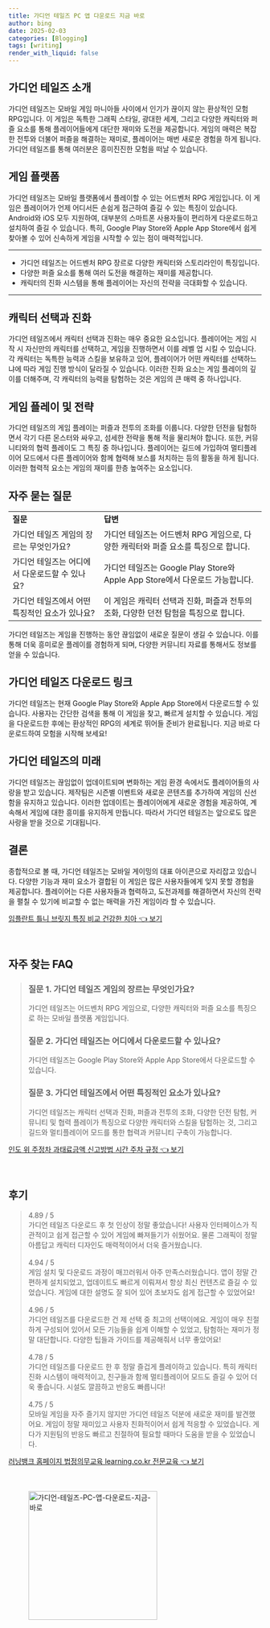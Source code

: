 ```yaml
---
title: 가디언 테일즈 PC 앱 다운로드 지금 바로
author: bing
date: 2025-02-03
categories: [Blogging]
tags: [writing]
render_with_liquid: false
---
```



<h2 id='가디언테일즈소개'>가디언 테일즈 소개</h2>

<p>가디언 테일즈는 모바일 게임 마니아들 사이에서 인기가 끊이지 않는 환상적인 모험 RPG입니다. 이 게임은 독특한 그래픽 스타일, 광대한 세계, 그리고 다양한 캐릭터와 퍼즐 요소를 통해 플레이어들에게 대단한 재미와 도전을 제공합니다. 게임의 매력은 복잡한 전투와 더불어 퍼즐을 해결하는 재미로, 플레이어는 매번 새로운 경험을 하게 됩니다. 가디언 테일즈를 통해 여러분은 흥미진진한 모험을 떠날 수 있습니다.</p>

<h2 id='게임플랫폼'>게임 플랫폼</h2>

<p>가디언 테일즈는 모바일 플랫폼에서 플레이할 수 있는 어드벤처 RPG 게임입니다. 이 게임은 플레이어가 언제 어디서든 손쉽게 접근하여 즐길 수 있는 특징이 있습니다. Android와 iOS 모두 지원하여, 대부분의 스마트폰 사용자들이 편리하게 다운로드하고 설치하여 즐길 수 있습니다. 특히, Google Play Store와 Apple App Store에서 쉽게 찾아볼 수 있어 신속하게 게임을 시작할 수 있는 점이 매력적입니다.</p>

<hr />

<ul>
    <li>가디언 테일즈는 어드벤처 RPG 장르로 다양한 캐릭터와 스토리라인이 특징입니다.</li>
    <li>다양한 퍼즐 요소를 통해 여러 도전을 해결하는 재미를 제공합니다.</li>
    <li>캐릭터의 진화 시스템을 통해 플레이어는 자신의 전략을 극대화할 수 있습니다.</li>
</ul>

<hr />

<h2 id='캐릭터선택'>캐릭터 선택과 진화</h2>

<p>가디언 테일즈에서 캐릭터 선택과 진화는 매우 중요한 요소입니다. 플레이어는 게임 시작 시 자신만의 캐릭터를 선택하고, 게임을 진행하면서 이를 레벨 업 시킬 수 있습니다. 각 캐릭터는 독특한 능력과 스킬을 보유하고 있어, 플레이어가 어떤 캐릭터를 선택하느냐에 따라 게임 진행 방식이 달라질 수 있습니다. 이러한 진화 요소는 게임 플레이의 깊이를 더해주며, 각 캐릭터의 능력을 탐험하는 것은 게임의 큰 매력 중 하나입니다.</p>

<h2 id='게임플레이전략'>게임 플레이 및 전략</h2>

<p>가디언 테일즈의 게임 플레이는 퍼즐과 전투의 조화를 이룹니다. 다양한 던전을 탐험하면서 각기 다른 몬스터와 싸우고, 섬세한 전략을 통해 적을 물리쳐야 합니다. 또한, 커뮤니티와의 협력 플레이도 그 특징 중 하나입니다. 플레이어는 길드에 가입하여 멀티플레이어 모드에서 다른 플레이어와 함께 협력해 보스를 처치하는 등의 활동을 하게 됩니다. 이러한 협력적 요소는 게임의 재미를 한층 높여주는 요소입니다.</p>

<h2 id='자주묻는질문'>자주 묻는 질문</h2>

<table>
    <tr>
        <td><b>질문</b></td>
        <td><b>답변</b></td>
    </tr>
    <tr>
        <td>가디언 테일즈 게임의 장르는 무엇인가요?</td>
        <td>가디언 테일즈는 어드벤처 RPG 게임으로, 다양한 캐릭터와 퍼즐 요소를 특징으로 합니다.</td>
    </tr>
    <tr>
        <td>가디언 테일즈는 어디에서 다운로드할 수 있나요?</td>
        <td>가디언 테일즈는 Google Play Store와 Apple App Store에서 다운로드 가능합니다.</td>
    </tr>
    <tr>
        <td>가디언 테일즈에서 어떤 특징적인 요소가 있나요?</td>
        <td>이 게임은 캐릭터 선택과 진화, 퍼즐과 전투의 조화, 다양한 던전 탐험을 특징으로 합니다.</td>
    </tr>
</table>

<p>가디언 테일즈는 게임을 진행하는 동안 끊임없이 새로운 질문이 생길 수 있습니다. 이를 통해 더욱 흥미로운 플레이를 경험하게 되며, 다양한 커뮤니티 자료를 통해서도 정보를 얻을 수 있습니다.</p>

<h2 id='다운로드링크'>가디언 테일즈 다운로드 링크</h2>

<p>가디언 테일즈는 현재 Google Play Store와 Apple App Store에서 다운로드할 수 있습니다. 사용자는 간단한 검색을 통해 이 게임을 찾고, 빠르게 설치할 수 있습니다. 게임을 다운로드한 후에는 환상적인 RPG의 세계로 뛰어들 준비가 완료됩니다. 지금 바로 다운로드하여 모험을 시작해 보세요!</p>

<h2 id='게임의미래'>가디언 테일즈의 미래</h2>

<p>가디언 테일즈는 끊임없이 업데이트되며 변화하는 게임 환경 속에서도 플레이어들의 사랑을 받고 있습니다. 제작팀은 시즌별 이벤트와 새로운 콘텐츠를 추가하여 게임의 신선함을 유지하고 있습니다. 이러한 업데이트는 플레이어에게 새로운 경험을 제공하여, 계속해서 게임에 대한 흥미를 유지하게 만듭니다. 따라서 가디언 테일즈는 앞으로도 많은 사랑을 받을 것으로 기대됩니다.</p>

<h2 id='결론'>결론</h2>

<p>종합적으로 볼 때, 가디언 테일즈는 모바일 게이밍의 대표 아이콘으로 자리잡고 있습니다. 다양한 기능과 재미 요소가 결합된 이 게임은 많은 사용자들에게 잊지 못할 경험을 제공합니다. 플레이어는 다른 사용자들과 협력하고, 도전과제를 해결하면서 자신의 전략을 펼칠 수 있기에 비교할 수 없는 매력을 가진 게임이라 할 수 있습니다.</p>


<p><a class="click-button" title="임플란트 틀니 브릿지 특징 비교 건강한 치아" href="https://24nara.github.io/posts/%EC%9E%84%ED%94%8C%EB%9E%80%ED%8A%B8-%ED%8B%80%EB%8B%88-%EB%B8%8C%EB%A6%BF%EC%A7%80-%ED%8A%B9%EC%A7%95-%EB%B9%84%EA%B5%90-%EA%B1%B4%EA%B0%95%ED%95%9C-%EC%B9%98%EC%95%84/" rel="dofollow">임플란트 틀니 브릿지 특징 비교 건강한 치아 👈 보기</a></p><br>
<h2 id='자주_찾는_FAQ'>자주 찾는 FAQ</h2>
<div itemscope="" itemtype="https://schema.org/FAQPage"> 
<blockquote> 
<div itemscope="" itemprop="mainEntity" itemtype="https://schema.org/Question"> 
<h3 itemprop="name">질문 1. 가디언 테일즈 게임의 장르는 무엇인가요?</h3> 
<div itemscope="" itemprop="acceptedAnswer" itemtype="https://schema.org/Answer"> 
<span itemprop="text"> 
<p>가디언 테일즈는 어드벤처 RPG 게임으로, 다양한 캐릭터와 퍼즐 요소를 특징으로 하는 모바일 플랫폼 게임입니다.</p> 
</span> 
</div> 
</div> 
<div itemscope="" itemprop="mainEntity" itemtype="https://schema.org/Question"> 
<h3 itemprop="name">질문 2. 가디언 테일즈는 어디에서 다운로드할 수 있나요?</h3> 
<div itemscope="" itemprop="acceptedAnswer" itemtype="https://schema.org/Answer"> 
<span itemprop="text"> 
<p>가디언 테일즈는 Google Play Store와 Apple App Store에서 다운로드할 수 있습니다.</p> 
</span> 
</div> 
</div> 
<div itemscope="" itemprop="mainEntity" itemtype="https://schema.org/Question"> 
<h3 itemprop="name">질문 3. 가디언 테일즈에서 어떤 특징적인 요소가 있나요?</h3> 
<div itemscope="" itemprop="acceptedAnswer" itemtype="https://schema.org/Answer"> 
<span itemprop="text"> 
<p>가디언 테일즈는 캐릭터 선택과 진화, 퍼즐과 전투의 조화, 다양한 던전 탐험, 커뮤니티 및 협력 플레이가 특징으로 다양한 캐릭터와 스킬을 탐험하는 것, 그리고 길드와 멀티플레이어 모드를 통한 협력과 커뮤니티 구축이 가능합니다.</p> 
</span> 
</div> 
</div> 
</blockquote> 
</div>
<p><a class="click-button" title="인도 위 주정차 과태료금액 신고방법 시간 주차 규정" href="https://24nara.github.io/posts/%EC%9D%B8%EB%8F%84-%EC%9C%84-%EC%A3%BC%EC%A0%95%EC%B0%A8-%EA%B3%BC%ED%83%9C%EB%A3%8C%EA%B8%88%EC%95%A1-%EC%8B%A0%EA%B3%A0%EB%B0%A9%EB%B2%95-%EC%8B%9C%EA%B0%84-%EC%A3%BC%EC%B0%A8-%EA%B7%9C%EC%A0%95/" rel="dofollow">인도 위 주정차 과태료금액 신고방법 시간 주차 규정 👈 보기</a></p><br>
<h2 id='후기'>후기</h2>
<div itemscope itemtype="https://schema.org/Product">
  <blockquote>
  <div itemprop="review" itemscope itemtype="https://schema.org/Review">
      <div itemprop="reviewRating" itemscope itemtype="https://schema.org/Rating"> <span itemprop="ratingValue">4.89</span> / <span itemprop="bestRating">5</span> </div>
      <span itemprop="reviewBody">가디언 테일즈 다운로드 후 첫 인상이 정말 좋았습니다! 사용자 인터페이스가 직관적이고 쉽게 접근할 수 있어 게임에 빠져들기가 쉬웠어요. 물론 그래픽이 정말 아름답고 캐릭터 디자인도 매력적이어서 더욱 즐거웠습니다.</span>
  </div>
  <br>
  <div itemprop="review" itemscope itemtype="https://schema.org/Review">
      <div itemprop="reviewRating" itemscope itemtype="https://schema.org/Rating"> <span itemprop="ratingValue">4.94</span> / <span itemprop="bestRating">5</span> </div>
      <span itemprop="reviewBody">게임 설치 및 다운로드 과정이 매끄러워서 아주 만족스러웠습니다. 앱이 정말 간편하게 설치되었고, 업데이트도 빠르게 이뤄져서 항상 최신 컨텐츠로 즐길 수 있었습니다. 게임에 대한 설명도 잘 되어 있어 초보자도 쉽게 접근할 수 있었어요!</span>
  </div>
  <br>
  <div itemprop="review" itemscope itemtype="https://schema.org/Review">
      <div itemprop="reviewRating" itemscope itemtype="https://schema.org/Rating"> <span itemprop="ratingValue">4.96</span> / <span itemprop="bestRating">5</span> </div>
      <span itemprop="reviewBody">가디언 테일즈를 다운로드한 건 제 선택 중 최고의 선택이에요. 게임이 매우 친절하게 구성되어 있어서 모든 기능들을 쉽게 이해할 수 있었고, 탐험하는 재미가 정말 대단합니다. 다양한 팁들과 가이드를 제공해줘서 너무 좋았어요!</span>
  </div>
  <br>
  <div itemprop="review" itemscope itemtype="https://schema.org/Review">
      <div itemprop="reviewRating" itemscope itemtype="https://schema.org/Rating"> <span itemprop="ratingValue">4.78</span> / <span itemprop="bestRating">5</span> </div>
      <span itemprop="reviewBody">가디언 테일즈를 다운로드 한 후 정말 즐겁게 플레이하고 있습니다. 특히 캐릭터 진화 시스템이 매력적이고, 친구들과 함께 멀티플레이어 모드도 즐길 수 있어 더욱 좋습니다. 시설도 깔끔하고 반응도 빠릅니다!</span>
  </div>
  <br>
  <div itemprop="review" itemscope itemtype="https://schema.org/Review">
      <div itemprop="reviewRating" itemscope itemtype="https://schema.org/Rating"> <span itemprop="ratingValue">4.75</span> / <span itemprop="bestRating">5</span> </div>
      <span itemprop="reviewBody">모바일 게임을 자주 즐기지 않지만 가디언 테일즈 덕분에 새로운 재미를 발견했어요. 게임이 정말 재미있고 사용자 친화적이어서 쉽게 적응할 수 있었습니다. 게다가 지원팀의 반응도 빠르고 친절하여 필요할 때마다 도움을 받을 수 있었습니다.</span>
  </div>
  </blockquote>
</div>
<p><a class="click-button" title="러닝뱅크 홈페이지 법정의무교육 learning.co.kr 전문교육" href="https://24nara.github.io/posts/%EB%9F%AC%EB%8B%9D%EB%B1%85%ED%81%AC-%ED%99%88%ED%8E%98%EC%9D%B4%EC%A7%80-%EB%B2%95%EC%A0%95%EC%9D%98%EB%AC%B4%EA%B5%90%EC%9C%A1-learning.co.kr-%EC%A0%84%EB%AC%B8%EA%B5%90%EC%9C%A1/" rel="dofollow">러닝뱅크 홈페이지 법정의무교육 learning.co.kr 전문교육 👈 보기</a></p><br>
<figure class="image"><img src="https://24nara.github.io/assets/img/thumbnail/가디언-테일즈-PC-앱-다운로드-지금-바로.webp" alt="가디언-테일즈-PC-앱-다운로드-지금-바로" width="256" height="256"></figure>